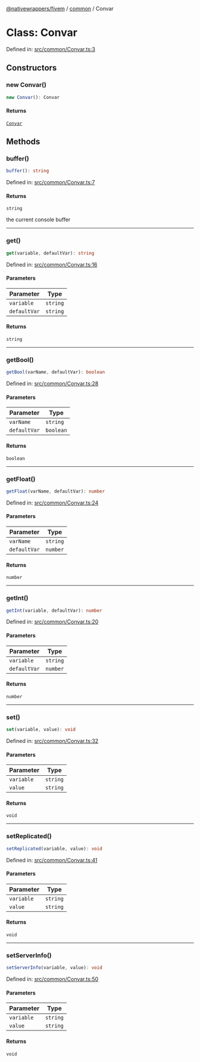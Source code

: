 [@nativewrappers/fivem](../../README.md) / [common](../README.md) / Convar

# Class: Convar

Defined in: [src/common/Convar.ts:3](https://github.com/nativewrappers/fivem/blob/712f0bf92fff25cfcad1f759429c48668c195b4a/src/common/Convar.ts#L3)

## Constructors

### new Convar()

```ts
new Convar(): Convar
```

#### Returns

[`Convar`](Convar.md)

## Methods

### buffer()

```ts
buffer(): string
```

Defined in: [src/common/Convar.ts:7](https://github.com/nativewrappers/fivem/blob/712f0bf92fff25cfcad1f759429c48668c195b4a/src/common/Convar.ts#L7)

#### Returns

`string`

the current console buffer

***

### get()

```ts
get(variable, defaultVar): string
```

Defined in: [src/common/Convar.ts:16](https://github.com/nativewrappers/fivem/blob/712f0bf92fff25cfcad1f759429c48668c195b4a/src/common/Convar.ts#L16)

#### Parameters

| Parameter | Type |
| ------ | ------ |
| `variable` | `string` |
| `defaultVar` | `string` |

#### Returns

`string`

***

### getBool()

```ts
getBool(varName, defaultVar): boolean
```

Defined in: [src/common/Convar.ts:28](https://github.com/nativewrappers/fivem/blob/712f0bf92fff25cfcad1f759429c48668c195b4a/src/common/Convar.ts#L28)

#### Parameters

| Parameter | Type |
| ------ | ------ |
| `varName` | `string` |
| `defaultVar` | `boolean` |

#### Returns

`boolean`

***

### getFloat()

```ts
getFloat(varName, defaultVar): number
```

Defined in: [src/common/Convar.ts:24](https://github.com/nativewrappers/fivem/blob/712f0bf92fff25cfcad1f759429c48668c195b4a/src/common/Convar.ts#L24)

#### Parameters

| Parameter | Type |
| ------ | ------ |
| `varName` | `string` |
| `defaultVar` | `number` |

#### Returns

`number`

***

### getInt()

```ts
getInt(variable, defaultVar): number
```

Defined in: [src/common/Convar.ts:20](https://github.com/nativewrappers/fivem/blob/712f0bf92fff25cfcad1f759429c48668c195b4a/src/common/Convar.ts#L20)

#### Parameters

| Parameter | Type |
| ------ | ------ |
| `variable` | `string` |
| `defaultVar` | `number` |

#### Returns

`number`

***

### set()

```ts
set(variable, value): void
```

Defined in: [src/common/Convar.ts:32](https://github.com/nativewrappers/fivem/blob/712f0bf92fff25cfcad1f759429c48668c195b4a/src/common/Convar.ts#L32)

#### Parameters

| Parameter | Type |
| ------ | ------ |
| `variable` | `string` |
| `value` | `string` |

#### Returns

`void`

***

### setReplicated()

```ts
setReplicated(variable, value): void
```

Defined in: [src/common/Convar.ts:41](https://github.com/nativewrappers/fivem/blob/712f0bf92fff25cfcad1f759429c48668c195b4a/src/common/Convar.ts#L41)

#### Parameters

| Parameter | Type |
| ------ | ------ |
| `variable` | `string` |
| `value` | `string` |

#### Returns

`void`

***

### setServerInfo()

```ts
setServerInfo(variable, value): void
```

Defined in: [src/common/Convar.ts:50](https://github.com/nativewrappers/fivem/blob/712f0bf92fff25cfcad1f759429c48668c195b4a/src/common/Convar.ts#L50)

#### Parameters

| Parameter | Type |
| ------ | ------ |
| `variable` | `string` |
| `value` | `string` |

#### Returns

`void`

